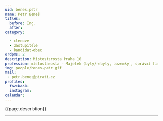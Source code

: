 ```yaml
---
uid: benes.petr
name: Petr Beneš
titles:
  before: Ing.
  after:
category:

  - clenove
  - zastupitele  
  - kandidat-obec
ordpms: 2
description: Místostarosta Praha 10
profession: místostarosta - Majetek (byty/nebyty, pozemky), správní firmy, IT
img: people/benes-petr.gif
mail:
 - petr.benes@pirati.cz
profiles:
  facebook: 
  instagram: 
calendar: 
---
```


{{page.description}}



---
